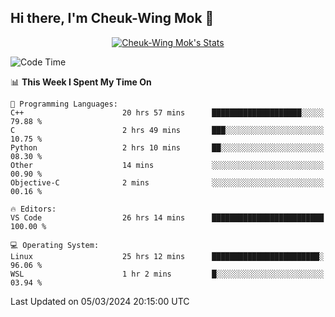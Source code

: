 ## Hi there, I'm Cheuk-Wing Mok 👋

<!--
**mozro0327/mozro0327** is a ✨ _special_ ✨ repository because its `README.md` (this file) appears on your GitHub profile.

Here are some ideas to get you started:

- 🔭 I’m currently working on ...
- 🌱 I’m currently learning ...
- 👯 I’m looking to collaborate on ...
- 🤔 I’m looking for help with ...
- 💬 Ask me about ...
- 📫 How to reach me: ...
- 😄 Pronouns: ...
- ⚡ Fun fact: ...
-->

<p align="center">
  <a href="https://github.com/mozro0327" class="rich-diff-level-one">
    <img src="https://github-readme-stats.vercel.app/api?username=mozro0327&title_color=333&text_color=777" alt="Cheuk-Wing Mok's Stats" >
    <!-- &hide=issues
    <img src="https://github-readme-stats.vercel.app/api?username=mozro0327&hide=issues&title_color=333&text_color=777" alt="Cheuk-Wing Mok's Stats" >
    -->
  </a>
</p>

<!--START_SECTION:waka-->
![Code Time](http://img.shields.io/badge/Code%20Time-2%2C364%20hrs%2038%20mins-blue)

📊 **This Week I Spent My Time On** 

```text
💬 Programming Languages: 
C++                      20 hrs 57 mins      ████████████████████░░░░░   79.88 % 
C                        2 hrs 49 mins       ███░░░░░░░░░░░░░░░░░░░░░░   10.75 % 
Python                   2 hrs 10 mins       ██░░░░░░░░░░░░░░░░░░░░░░░   08.30 % 
Other                    14 mins             ░░░░░░░░░░░░░░░░░░░░░░░░░   00.90 % 
Objective-C              2 mins              ░░░░░░░░░░░░░░░░░░░░░░░░░   00.16 % 

🔥 Editors: 
VS Code                  26 hrs 14 mins      █████████████████████████   100.00 % 

💻 Operating System: 
Linux                    25 hrs 12 mins      ████████████████████████░   96.06 % 
WSL                      1 hr 2 mins         █░░░░░░░░░░░░░░░░░░░░░░░░   03.94 % 
```


 Last Updated on 05/03/2024 20:15:00 UTC
<!--END_SECTION:waka-->
